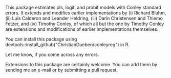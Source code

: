 This package estimates ols, logit, and probit models with Conley standard errors. It extends and modifies earlier implementations by (i) Richard Bluhm, (ii) Luis Calderon and Leander Heldring, (iii) Darin Christensen and Thiemo Fetzer, and (iv) Timothy Conley, of which all but the one by Timothy Conley are extensions and modifications of earlier implementations themselves.

You can install this package using devtools::install_github("ChristianDueben/conleyreg") in R.

Let me know, if you come across any errors.

Extensions to this package are certainly welcome. You can add them by sending me an e-mail or by submitting a pull request.
